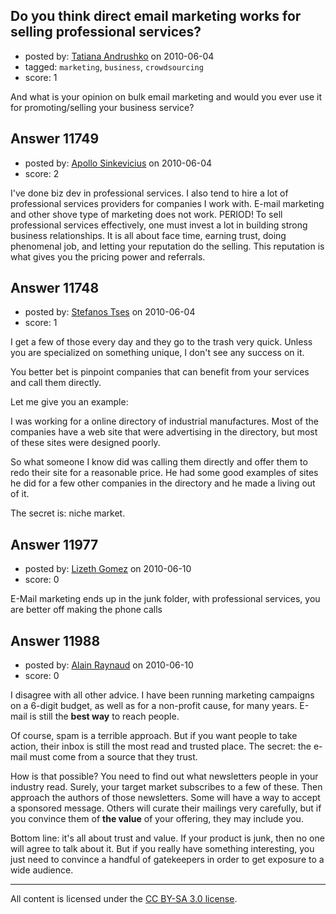 ## Do you think direct email marketing works for selling professional services?

- posted by: [Tatiana Andrushko](https://stackexchange.com/users/-1/2714-tatiana-andrushko) on 2010-06-04
- tagged: `marketing`, `business`, `crowdsourcing`
- score: 1


And what is your opinion on bulk email marketing and would you ever use it for promoting/selling your business service?


## Answer 11749

- posted by: [Apollo Sinkevicius](https://stackexchange.com/users/-1/2119-apollo-sinkevicius) on 2010-06-04
- score: 2

I've done biz dev in professional services. I also tend to hire a lot of professional services providers for companies I work with. E-mail marketing and other shove type of marketing does not work. PERIOD! To sell professional services effectively, one must invest a lot in building strong business relationships. It is all about face time, earning trust, doing phenomenal job, and letting your reputation do the selling. This reputation is what gives you the pricing power and referrals.


## Answer 11748

- posted by: [Stefanos Tses](https://stackexchange.com/users/-1/3178-stefanos-tses) on 2010-06-04
- score: 1

I get a few of those every day and they go to the trash very quick.
Unless you are specialized on something unique, I don't see any success on it.

You better bet is pinpoint companies that can benefit from your services and call them directly.

Let me give you an example:  

I was working for a online directory of industrial manufactures. Most of the companies have a web site that were advertising in the directory, but most of these sites were designed poorly.

So what someone I know did was calling them directly and offer them to redo their site for a reasonable price. He had some good examples of sites he did for a few other companies in the directory and he made a living out of it.

The secret is: niche market.


## Answer 11977

- posted by: [Lizeth Gomez](https://stackexchange.com/users/-1/3623-lizeth-gomez) on 2010-06-10
- score: 0

E-Mail marketing ends up in the junk folder, with professional services, you are better off making the phone calls


## Answer 11988

- posted by: [Alain Raynaud](https://stackexchange.com/users/-1/502-alain-raynaud) on 2010-06-10
- score: 0

I disagree with all other advice. I have been running marketing campaigns on a 6-digit budget, as well as for a non-profit cause, for many years. E-mail is still the **best way** to reach people.

Of course, spam is a terrible approach. But if you want people to take action, their inbox is still the most read and trusted place. The secret: the e-mail must come from a source that they trust.

How is that possible? You need to find out what newsletters people in your industry read. Surely, your target market subscribes to a few of these. Then approach the authors of those newsletters. Some will have a way to accept a sponsored message. Others will curate their mailings very carefully, but if you convince them of **the value** of your offering, they may include you.

Bottom line: it's all about trust and value. If your product is junk, then no one will agree to talk about it. But if you really have something interesting, you just need to convince a handful of gatekeepers in order to get exposure to a wide audience.



---

All content is licensed under the [CC BY-SA 3.0 license](https://creativecommons.org/licenses/by-sa/3.0/).
